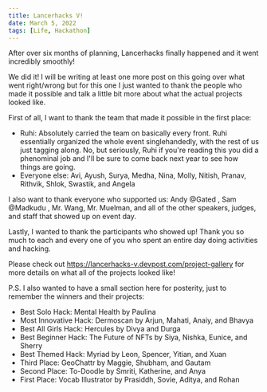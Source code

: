 ```yaml
---
title: Lancerhacks V!
date: March 5, 2022
tags: [Life, Hackathon]
---
```

After over six months of planning, Lancerhacks finally happened and it went incredibly smoothly!

We did it! I will be writing at least one more post on this going over what went right/wrong but for this one I just wanted to thank the people who made it possible and talk a little bit more about what the actual projects looked like.

First of all, I want to thank the team that made it possible in the first place:
- Ruhi: Absolutely carried the team on basically every front. Ruhi essentially organized the whole event singlehandedly, with the rest of us just tagging along. No, but seriously, Ruhi if you're reading this you did a phenominal job and I'll be sure to come back next year to see how things are going.
- Everyone else: Avi, Ayush, Surya, Medha, Nina, Molly, Nitish, Pranav, Rithvik, Shlok, Swastik, and Angela

I also want to thank everyone who supported us: Andy @Gated , Sam @Madkudu , Mr. Wang, Mr. Muelman, and all of the other speakers, judges, and staff that showed up on event day.

Lastly, I wanted to thank the participants who showed up! Thank you so much to each and every one of you who spent an entire day doing activities and hacking.

Please check out https://lancerhacks-v.devpost.com/project-gallery for more details on what all of the projects looked like!

P.S. I also wanted to have a small section here for posterity, just to remember the winners and their projects:
- Best Solo Hack: Mental Health by Paulina
- Most Innovative Hack: Dermoscan by Arjun, Mahati, Anaiy, and Bhavya
- Best All Girls Hack: Hercules by Divya and Durga
- Best Beginner Hack: The Future of NFTs by Siya, Nishka, Eunice, and Sherry
- Best Themed Hack: Myriad by Leon, Spencer, Yitian, and Xuan
- Third Place: GeoChattr by Maggie, Shubham, and Gautam
- Second Place: To-Doodle by Smriti, Katherine, and Anya
- First Place: Vocab Illustrator by Prasiddh, Sovie, Aditya, and Rohan

